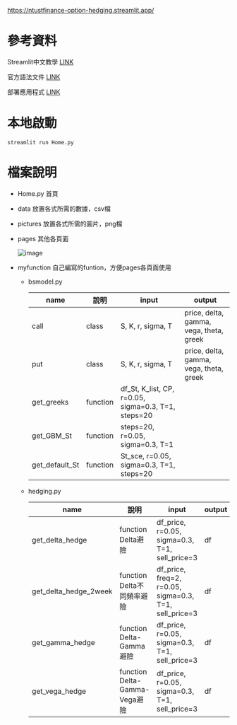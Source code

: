
https://ntustfinance-option-hedging.streamlit.app/


# 參考資料
Streamlit中文教學
[LINK](https://medium.com/@yt.chen/%E6%A9%9F%E5%99%A8%E5%AD%B8%E7%BF%92-%E8%B3%87%E6%96%99%E7%A7%91%E5%AD%B8%E6%A1%86%E6%9E%B6%E6%87%89%E7%94%A8-streamlit%E5%85%A5%E9%96%80-1-d07478cd4d8)

官方語法文件
[LINK](https://docs.streamlit.io/library/api-reference)

部署應用程式
[LINK](https://blog.jiatool.com/posts/streamlit/)

# 本地啟動
```
streamlit run Home.py
```

# 檔案說明

* Home.py 首頁
* data 放置各式所需的數據，csv檔
* pictures 放置各式所需的圖片，png檔
* pages 其他各頁面
 
  ![image](https://github.com/TanukiFin/option_hedging/assets/73293068/276db6bb-f8ed-4625-8693-764b23f170d9)

* myfunction 自己編寫的funtion，方便pages各頁面使用
  * bsmodel.py
    <div align="left">

    | name  | 說明 | input | output |
    | ---------- | -----------| ---------- | -----------|
    | call  | class   | S, K, r, sigma, T | price, delta, gamma, vega, theta, greek   |
    | put   | class   | S, K, r, sigma, T | price, delta, gamma, vega, theta, greek   |
    | get_greeks   | function   | df_St, K_list, CP, r=0.05, sigma=0.3, T=1, steps=20 |   |
    | get_GBM_St   | function   | steps=20, r=0.05, sigma=0.3, T=1 |  |
    | get_default_St   | function   | St_sce, r=0.05, sigma=0.3, T=1, steps=20 | |

    </div>
    
  * hedging.py
    <div align="left">

    | name  | 說明 | input | output |
    | ---------- | -----------| ---------- | -----------|
    | get_delta_hedge  | function Delta避險   | df_price, r=0.05, sigma=0.3, T=1, sell_price=3 |  df  |
    | get_delta_hedge_2week   | function Delta不同頻率避險   | df_price, freq=2, r=0.05, sigma=0.3, T=1, sell_price=3 |  df  |
    | get_gamma_hedge   | function Delta-Gamma避險   | df_price, r=0.05, sigma=0.3, T=1, sell_price=3 | df  |
    | get_vega_hedge   | function  Delta-Gamma-Vega避險  | df_price, r=0.05, sigma=0.3, T=1, sell_price=3 | df |

    </div>
